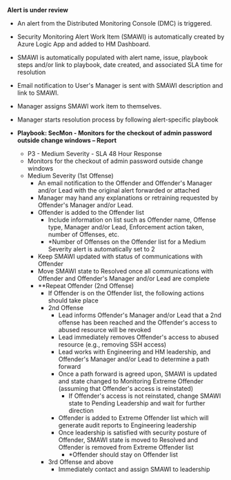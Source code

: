 **Alert is under review**
- An alert from the Distributed Monitoring Console (DMC) is triggered.
- Security Monitoring Alert Work Item (SMAWI) is automatically created by Azure Logic App and added to HM Dashboard.
- SMAWI is automatically populated with alert name, issue, playbook steps and/or link to playbook, date created, and associated SLA time for resolution
- Email notification to User's Manager is sent with SMAWI description and link to SMAWI.
- Manager assigns SMAWI work item to themselves.
- Manager starts resolution process by following alert-specific playbook
- **Playbook: SecMon - Monitors for the checkout of admin password outside change windows – Report** 


  - P3 - Medium Severity - SLA 48 Hour Response
  - Monitors for the checkout of admin password outside change windows
  - Medium Severity (1st Offense)
    - An email notification to the Offender and Offender&#39;s Manager and/or Lead with the original alert forwarded or attached
    - Manager may hand any explanations or retraining requested by Offender&#39;s Manager and/or Lead.
    - Offender is added to the Offender list
      - Include information on list such as Offender name, Offense type, Manager and/or Lead, Enforcement action taken, number of Offenses, etc.
      - \*Number of Offenses on the Offender list for a Medium Severity alert is automatically set to 2
    - Keep SMAWI updated with status of communications with Offender
    - Move SMAWI state to Resolved once all communications with Offender and Offender&#39;s Manager and/or Lead are complete
    - \*\*Repeat Offender (2nd Offense)
      - If Offender is on the Offender list, the following actions should take place
      - 2nd Offense
        - Lead informs Offender&#39;s Manager and/or Lead that a 2nd offense has been reached and the Offender&#39;s access to abused resource will be revoked
        - Lead immediately removes Offender&#39;s access to abused resource (e.g., removing SSH access)
        - Lead works with Engineering and HM leadership, and Offender&#39;s Manager and/or Lead to determine a path forward
        - Once a path forward is agreed upon, SMAWI is updated and state changed to Monitoring Extreme Offender (assuming that Offender&#39;s access is reinstated)
          - If Offender&#39;s access is not reinstated, change SMAWI state to Pending Leadership and wait for further direction
        - Offender is added to Extreme Offender list which will generate audit reports to Engineering leadership
        - Once leadership is satisfied with security posture of Offender, SMAWI state is moved to Resolved and Offender is removed from Extreme Offender list
          - \*Offender should stay on Offender list
      - 3rd Offense and above
        - Immediately contact and assign SMAWI to leadership
